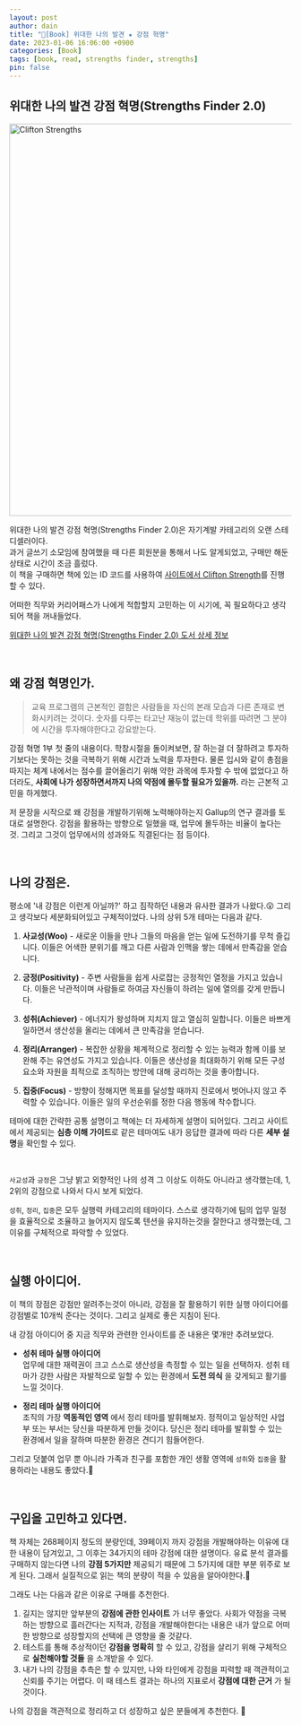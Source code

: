 ```yaml
---
layout: post
author: dain
title: "📕[Book] 위대한 나의 발견 ★ 강점 혁명"
date: 2023-01-06 16:06:00 +0900
categories: [Book]
tags: [book, read, strengths finder, strengths]
pin: false
---
```


## 위대한 나의 발견 강점 혁명(Strengths Finder 2.0)

<img src="https://user-images.githubusercontent.com/66757141/210969949-694be083-69cd-4c9e-8e4c-2881ddc1241e.png" alt="Clifton Strengths" width="700px" />

위대한 나의 발견 강점 혁명(Strengths Finder 2.0)은 자기계발 카테고리의 오랜 스테디셀러이다.  
과거 글쓰기 소모임에 참여했을 때 다른 회원분을 통해서 나도 알게되었고, 구매만 해둔상태로 시간이 조금 흘렀다.  
이 책을 구매하면 책에 있는 ID 코드를 사용하여 [사이트에서 Clifton Strength](https://www.gallup.com/cliftonstrengths/en/home.aspx)를 진행할 수 있다.

어떠한 직무와 커리어패스가 나에게 적합할지 고민하는 이 시기에, 꼭 필요하다고 생각되어 책을 꺼내들었다.

[위대한 나의 발견 강점 혁명(Strengths Finder 2.0) 도서 상세 정보](https://www.aladin.co.kr/shop/wproduct.aspx?ItemId=111680022)

<br/>

## 왜 강점 혁명인가.

> 교육 프로그램의 근본적인 결함은 사람들을 자신의 본래 모습과 다른 존재로 변화시키려는 것이다. 숫자를 다루는 타고난 재능이 없는데 학위를 따려면 그 분야에 시간을 투자해야한다고 강요받는다.

강점 혁명 1부 첫 줄의 내용이다. 학창시절을 돌이켜보면, 잘 하는걸 더 잘하려고 투자하기보다는 못하는 것을 극복하기 위해 시간과 노력을 투자한다. 물론 입시와 같이 총점을 따지는 체계 내에서는 점수를 끌어올리기 위해 약한 과목에 투자할 수 밖에 없었다고 하더라도, **사회에 나가 성장하면서까지 나의 약점에 몰두할 필요가 있을까.** 라는 근본적 고민을 하게했다.

저 문장을 시작으로 왜 강점을 개발하기위해 노력해야하는지 Gallup의 연구 결과를 토대로 설명한다. 강점을 활용하는 방향으로 일했을 때, 업무에 몰두하는 비율이 높다는 것. 그리고 그것이 업무에서의 성과와도 직결된다는 점 등이다.

<br/>

## 나의 강점은.

평소에 '내 강점은 이런게 아닐까?' 하고 짐작하던 내용과 유사한 결과가 나왔다.😮 그리고 생각보다 세분화되어있고 구체적이었다. 나의 상위 5개 테마는 다음과 같다.

1. **사교성(Woo)** - 새로운 이들을 만나 그들의 마음을 얻는 일에 도전하기를 무척 즐깁니다. 이들은 어색한 분위기를 깨고 다른 사람과 인맥을 쌓는 데에서 만족감을 얻습니다.

2. **긍정(Positivity)** - 주변 사람들을 쉽게 사로잡는 긍정적인 열정을 가지고 있습니다. 이들은 낙관적이며 사람들로 하여금 자신들이 하려는 일에 열의를 갖게 만듭니다.

3. **성취(Achiever)** - 에너지가 왕성하며 지치지 않고 열심히 일합니다. 이들은 바쁘게 일하면서 생산성을 올리는 데에서 큰 만족감을 얻습니다.

4. **정리(Arranger)** - 복잡한 상황을 체계적으로 정리할 수 있는 능력과 함께 이를 보완해 주는 유연성도 가지고 있습니다. 이들은 생산성을 최대화하기 위해 모든 구성요소와 자원을 최적으로 조직하는 방안에 대해 궁리하는 것을 좋아합니다.

5. **집중(Focus)** - 방향이 정해지면 목표를 달성할 때까지 진로에서 벗어나지 않고 주력할 수 있습니다. 이들은 일의 우선순위를 정한 다음 행동에 착수합니다.

테마에 대한 간략한 공통 설명이고 책에는 더 자세하게 설명이 되어있다. 그리고 사이트에서 제공되는 **심층 이해 가이드**로 같은 테마여도 내가 응답한 결과에 따라 다른 **세부 설명**을 확인할 수 있다.

<br/>

`사교성`과 `긍정`은 그냥 밝고 외향적인 나의 성격 그 이상도 이하도 아니라고 생각했는데, 1, 2위의 강점으로 나와서 다시 보게 되었다.

`성취`, `정리`, `집중`은 모두 실행력 카테고리의 테마이다. 스스로 생각하기에 팀의 업무 일정을 효율적으로 조율하고 늘어지지 않도록 텐션을 유지하는것을 잘한다고 생각했는데, 그 이유를 구체적으로 파악할 수 있었다.

<br/>

## 실행 아이디어.

이 책의 장점은 강점만 알려주는것이 아니라, 강점을 잘 활용하기 위한 실행 아이디어를 강점별로 10개씩 준다는 것이다. 그리고 실제로 좋은 지침이 된다.

내 강점 아이디어 중 지금 직무와 관련한 인사이트를 준 내용은 몇개만 추려보았다.

- **성취 테마 실행 아이디어**  
  업무에 대한 재력권이 크고 스스로 생산성을 측정할 수 있는 일을 선택하자. 성취 테마가 강한 사람은 자발적으로 일할 수 있는 환경에서 **도전 의식** 을 갖게되고 활기를 느낄 것이다.

- **정리 테마 실행 아이디어**  
  조직의 가장 **역동적인 영역** 에서 정리 테마를 발휘해보자. 정적이고 일상적인 사업부 또는 부서는 당신을 따분하게 만들 것이다. 당신은 정리 테마를 발휘할 수 있는 환경에서 일을 잘하며 따분한 환경은 견디기 힘들어한다.

그리고 덧붙여 업무 뿐 아니라 가족과 친구를 포함한 개인 생활 영역에 `성취`와 `집중`을 활용하라는 내용도 좋았다.🥰

<br/>

## 구입을 고민하고 있다면.

책 자체는 268페이지 정도의 분량인데, 39페이지 까지 강점을 개발해야하는 이유에 대한 내용이 담겨있고, 그 이후는 34가지의 테마 강점에 대한 설명이다.
유료 분석 결과를 구매하지 않는다면 나의 **강점 5가지만** 제공되기 때문에 그 5가지에 대한 부분 위주로 보게 된다. 그래서 실질적으로 읽는 책의 분량이 적을 수 있음을 알아야한다.🥲

그래도 나는 다음과 같은 이유로 구매를 추천한다.

1. 길지는 않지만 앞부분의 **강점에 관한 인사이트** 가 너무 좋았다. 사회가 약점을 극복하는 방향으로 흘러간다는 지적과, 강점을 개발해야한다는 내용은 내가 앞으로 어떠한 방향으로 성장할지의 선택에 큰 영향을 줄 것같다.
2. 테스트를 통해 추상적이던 **강점을 명확히** 할 수 있고, 강점을 살리기 위해 구체적으로 **실천해야할 것들** 을 소개받을 수 있다.
3. 내가 나의 강점을 추측은 할 수 있지만, 나와 타인에게 강점을 피력할 때 객관적이고 신뢰를 주기는 어렵다. 이 때 테스트 결과는 하나의 지표로서 **강점에 대한 근거** 가 될 것이다.

나의 강점을 객관적으로 정리하고 더 성장하고 싶은 분들에게 추천한다. 🙂
